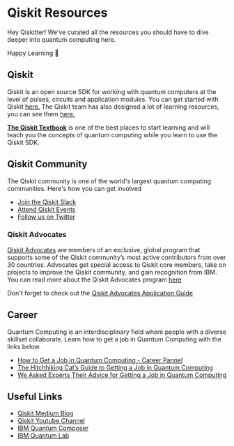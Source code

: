 # Qiskit Resources

Hey Qiskitter! We've curated all the resources you should have to dive deeper into quantum computing here. 

Happy Learning 🎉

## Qiskit
Qiskit is an open source SDK for working with quantum computers at the level of pulses, circuits and application modules. You can get started with Qiskit [here.](https://qiskit.org/) The Qiskit team has also designed a lot of learning resources, you can see them [here.](https://qiskit.org/learn)

[**The Qiskit Textbook**](https://qiskit.org/textbook/preface.html) is one of the best places to start learning and will teach you the concepts of quantum computing while you learn to use the Qiskit SDK.

## Qiskit Community
The Qiskit community is one of the world's largest quantum computing communities. Here's how you can get involved
* [Join the Qiskit Slack](https://ibm.co/joinqiskitslack)
* [Attend Qiskit Events](https://qiskit.org/events)
* [Follow us on Twitter](https://twitter.com/Qiskit)

### Qiskit Advocates
[Qiskit Advocates](https://qiskit.org/advocates) are members of an exclusive, global program that supports some of the Qiskit community’s most active contributors from over 30 countries. Advocates get special access to Qiskit core members, take on projects to improve the Qiskit community, and gain recognition from IBM. You can read more about the Qiskit Advocates program [here](https://medium.com/qiskit/qiskit-advocate-applications-open-today-heres-what-you-can-expect-from-the-program-a1b7878f86b8)

Don't forget to check out the [Qiskit Advocates Application Guide](https://github.com/qiskit-community/qiskit-advocate-application-guide)

## Career
Quantum Computing is an interdisciplinary field where people with a diverse skillset collaborate. Learn how to get a job in Quantum Computing with the links below.
* [How to Get a Job in Quantum Computing - Career Pannel](https://www.youtube.com/watch?v=7dfw8k2p1to)
* [The Hitchhiking Cat’s Guide to Getting a Job in Quantum Computing](https://medium.com/qiskit/the-hitchhiking-cats-guide-to-getting-a-job-in-quantum-computing-da7e3bb9ff64)
* [We Asked Experts Their Advice for Getting a Job in Quantum Computing](https://medium.com/qiskit/we-asked-experts-their-advice-for-getting-a-job-in-quantum-computing-2f55e9785a6b)

## Useful Links
* [Qiskit Medium Blog](https://medium.com/qiskit)
* [Qiskit Youtube Channel](https://www.youtube.com/channel/UClBNq7mCMf5xm8baE_VMl3A)
* [IBM Quantum Composer](https://quantum-computing.ibm.com/composer/)
* [IBM Quantum Lab](https://quantum-computing.ibm.com/lab)
